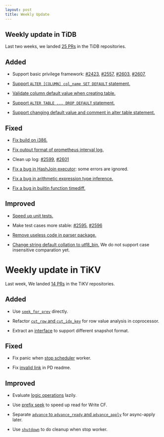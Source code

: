 ```yaml
---
layout: post
title: Weekly Update
---
```

## Weekly update in TiDB

Last two weeks, we landed [25 PRs](https://github.com/pingcap/tidb/pulls?utf8=%E2%9C%93&q=is%3Apr%20is%3Amerged%20merged%3A2017-02-06..2017-02-12%20) in the TiDB repositories.

## Added

* Support basic privilege framework: [#2423](https://github.com/pingcap/tidb/pull/2423), [#2557](https://github.com/pingcap/tidb/pull/2557), [#2603](https://github.com/pingcap/tidb/pull/2603), [#2607](https://github.com/pingcap/tidb/pull/2607),

* [Support `ALTER [COLUMN] col_name SET DEFAULT` statement.](https://github.com/pingcap/tidb/pull/2608)

* [Validate column default value when creating table.](https://github.com/pingcap/tidb/pull/2614)

* [Support `ALTER TABLE ... DROP DEFAULT` statement.](https://github.com/pingcap/tidb/pull/2616)

* [Support changing default value and comment in alter table statement.](https://github.com/pingcap/tidb/pull/2621)

## Fixed

* [Fix build on i386.](https://github.com/pingcap/tidb/pull/2591)

* [Fix output format of prometheus interval log.](https://github.com/pingcap/tidb/pull/2594)

* Clean up log: [#2599](https://github.com/pingcap/tidb/pull/2599), [#2601](https://github.com/pingcap/tidb/pull/2601)

* [Fix a bug in HashJoin executor](https://github.com/pingcap/tidb/pull/2605): some errors are ignored.

* [Fix a bug in arithmetic expression type inference.](https://github.com/pingcap/tidb/pull/2610)

* [Fix a bug in builtin function timediff.](https://github.com/pingcap/tidb/pull/2611)


## Improved

* [Speed up unit tests.](https://github.com/pingcap/tidb/pull/2590)

* Make test cases more stable: [#2595](https://github.com/pingcap/tidb/pull/2595), [#2596](https://github.com/pingcap/tidb/pull/2596)

* [Remove useless code in parser package.](https://github.com/pingcap/tidb/pull/2604)

* [Change string default collation to utf8_bin.](https://github.com/pingcap/tidb/pull/2617) We do not support case insensitive comparation yet.

# Weekly update in TiKV

Last week, We landed [14 PRs](https://github.com/search?utf8=%E2%9C%93&q=repo%3Apingcap%2Ftikv+repo%3Apingcap%2Fpd+is%3Apr+is%3Amerged+merged%3A2017-02-05..2017-02-11&type=Issues&ref=searchresults) in the TiKV repositories.

## Added

* Use [`seek_for_prev`](https://github.com/pingcap/tikv/pull/1581) directly.

* Refactor [`cut_row` and `cut_idx_key`](https://github.com/pingcap/tikv/pull/1590) for row value analysis in coprocessor.

* Extract an [interface](https://github.com/pingcap/tikv/pull/1579) to support different snapshot format.

## Fixed

* Fix panic when [stop scheduler](https://github.com/pingcap/tikv/pull/1580) worker.

* Fix [invalid link](https://github.com/pingcap/pd/pull/500) in PD readme.

## Improved

* Evaluate [logic operations](https://github.com/pingcap/tikv/pull/1565) lazily.

* Use [prefix seek](https://github.com/pingcap/tikv/pull/1509) to speed up read for Write CF.

* Separate [`advance` to `advance_ready` and `advance_apply`](https://github.com/pingcap/tikv/pull/1573) for async-apply later.

* Use [`shutdown`](https://github.com/pingcap/tikv/pull/1586)  to do cleanup when stop worker.
